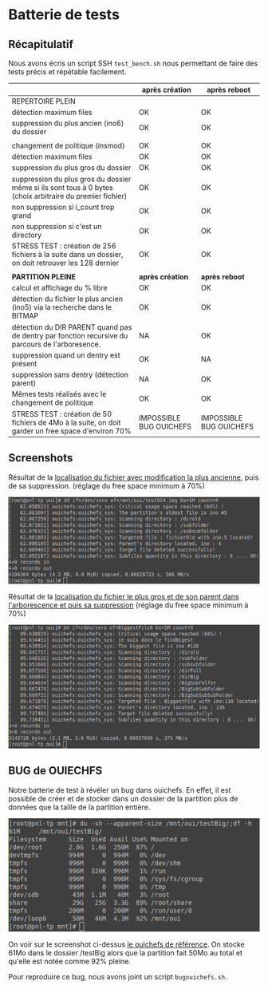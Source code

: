 # Batterie de tests

## Récapitulatif

Nous avons écris un script SSH `test_bench.sh` nous permettant de faire des tests précis et répétable facilement.

|                                                                                                           | après création          | après reboot            |
| --------------------------------------------------------------------------------------------------------- | ----------------------- | ----------------------- |
| REPERTOIRE PLEIN                                                                                          |                         |                         |
| détection maximum files                                                                                   | OK                      | OK                      |
| suppression du plus ancien (ino6) du dossier                                                              | OK                      | OK                      |
|                                                                                                           |                         |                         |
| changement de politique (insmod)                                                                          | OK                      | OK                      |
| détection maximum files                                                                                   | OK                      | OK                      |
| suppression du plus gros du dossier                                                                       | OK                      | OK                      |
| suppression du plus gros du dossier même si ils sont tous à 0 bytes (choix arbitraire du premier fichier) | OK                      | OK                      |
| non suppression si i_count trop grand                                                                     | OK                      | OK                      |
| non suppression si c'est un directory                                                                     | OK                      | OK                      |
| STRESS TEST : création de 256 fichiers à la suite dans un dossier, on doit retrouver les 128 dernier      | OK                      | OK                      |
|                                                                                                           |                         |                         |
| **PARTITION PLEINE**                                                                                      | **après création**      | **après reboot**        |
| calcul et affichage du % libre                                                                            | OK                      | OK                      |
| détection du fichier le plus ancien (ino5) via la recherche dans le BITMAP                                | OK                      | OK                      |
| détection du DIR PARENT quand pas de dentry par fonction recursive du parcours de l'arboresence.          | NA                      | OK                      |
| suppression quand un dentry est présent                                                                   | OK                      | NA                      |
| suppression sans dentry (détection parent)                                                                | NA                      | OK                      |
| Mêmes tests réalisés avec le changement de politique                                                      | OK                      | OK                      |
| STRESS TEST : création de 50 fichiers de 4Mo à la suite, on doit garder un free space d'environ 70%       | IMPOSSIBLE BUG OUICHEFS | IMPOSSIBLE BUG OUICHEFS |

## Screenshots

Résultat de la <u>localisation du fichier avec modification la plus ancienne</u>, puis de sa suppression. (réglage du free space minimum à 70%)

![](findinpartitionold.png)

Résultat de la <u>localisation du fichier le plus gros et de son parent dans l'arborescence et puis sa suppression</u> (réglage du free space minimum à 70%)

![](findbiggest.png)

## BUG de OUIECHFS

Notre batterie de test à révéler un bug dans ouichefs. En effet, il est possible de créer et de stocker dans un dossier de la partition plus de données que la taille de la partition entière.

![](bug_rheda.png)

On voir sur le screenshot ci-dessus <u>le ouichefs de référence</u>. On stocke 61Mo dans le dossier /testBig alors que la partition fait 50Mo au total et qu'elle est notée comme 92% pleine.

Pour reproduire ce bug, nous avons joint un script `bugouichefs.sh`.

